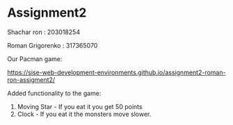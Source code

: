 # Assignment2
 Shachar ron : 203018254
 
Roman	Grigorenko : 317365070

Our Pacman game:

https://sise-web-development-environments.github.io/assignment2-roman-ron-assigment2/


Added functionality to the game:
1. Moving Star - If you eat it you get 50 points
2. Clock - If you eat it the monsters move slower.
